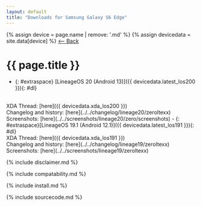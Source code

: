 ```yaml
---
layout: default
title: "Downloads for Samsung Galaxy S6 Edge"
---
```


{% assign device = page.name | remove: '.md' %}
{% assign devicedata = site.data[device] %}
[ <-- Back](../../)

# {{ page.title }}
- {: #extraspace} [LineageOS 20 (Android 13)]({{ devicedata.latest_los200 }}){: #dl}
<br>
XDA Thread: [here]({{ devicedata.xda_los200 }})
<br>
Changelog and history: [here](../../changelog/lineage20/zeroltexx)
<br>
Screenshots: [here](../../screenshots/lineage20/zero/screenshots)
- {: #extraspace}[LineageOS 19.1 (Android 12.1)]({{ devicedata.latest_los191 }}){: #dl}
<br>
XDA Thread: [here]({{ devicedata.xda_los191 }})
<br>
Changelog and history: [here](../../changelog/lineage19/zeroltexx)
<br>
Screenshots: [here](../../screenshots/lineage19/zeroltexx)

{% include disclaimer.md %}

{% include compatability.md %}

{% include install.md %}

{% include sourcecode.md %}